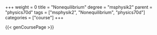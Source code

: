 +++
weight = 0
title = "Nonequilibrium"
degree = "msphysik2"
parent = "physics70d"
tags = ["msphysik2", "Nonequilibrium", "physics70d"]
categories = ["course"]
+++

{{< genCoursePage >}}
